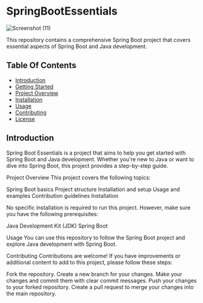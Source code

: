 # SpringBootEssentials

![Screenshot (11)](https://github.com/alicalmir/SpringBootEssentials/assets/115038084/57ae36c1-8a43-4ab1-8ada-a2f9ac632b7e)


This repository contains a comprehensive Spring Boot project that covers essential aspects of Spring Boot and Java development.

## Table Of Contents
- [Introduction](#introduction)
- [Getting Started](#getting-started)
- [Project Overview](#project-overview)
- [Installation](#installation)
- [Usage](#usage)
- [Contributing](#contributing)
- [License](#license)

## Introduction

Spring Boot Essentials is a project that aims to help you get started with Spring Boot and Java development.
Whether you're new to Java or want to dive into Spring Boot, this project provides a step-by-step guide.

Project Overview
This project covers the following topics:

Spring Boot basics
Project structure
Installation and setup
Usage and examples
Contribution guidelines
Installation

No specific installation is required to run this project. However, make sure you have the following prerequisites:

Java Development Kit (JDK)
Spring Boot

Usage
You can use this repository to follow the Spring Boot project and explore Java development with Spring Boot.

Contributing
Contributions are welcome! If you have improvements or additional content to add to this project, please follow these steps:

Fork the repository.
Create a new branch for your changes.
Make your changes and commit them with clear commit messages.
Push your changes to your forked repository.
Create a pull request to merge your changes into the main repository.
